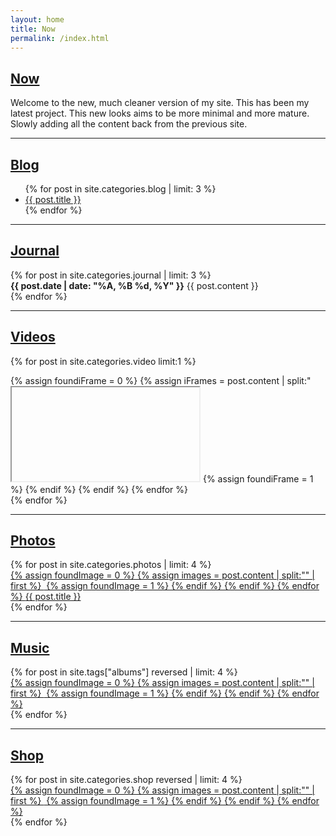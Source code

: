 ```yaml
---
layout: home
title: Now
permalink: /index.html
---
```


## [Now](/)

Welcome to the new, much cleaner version of my site. This has been my latest project. This new looks aims to be more minimal and more mature. Slowly adding all the content back from the previous site.

<hr>

## [Blog](/blog)
<div class="posts">
  <ul>
  {% for post in site.categories.blog | limit: 3 %}
    <li><a href="{{ post.url }}">{{ post.title }}</a></li>
  {% endfor %}
    </ul>
</div>

<hr>

## [Journal](/journal)
<div class="posts">
  {% for post in site.categories.journal | limit: 3 %}
    <article class="post">
    <strong><time datetime="{{ post.date | date_to_xmlschema }}" class="post-date">{{ post.date | date: "%A, %B %d, %Y" }}</time></strong>
    {{ post.content }}
    </article>
  {% endfor %}
</div>

<hr>

## [Videos](/videos)
{% for post in site.categories.video limit:1 %}
  <div class="video">
  	{% assign foundiFrame = 0 %}
	{% assign iFrames = post.content | split:"<iframe " %}
	{% for iFrame in iFrames %}
		{% if iFrame contains 'src' %}
			{% if foundiFrame == 0 %}
				{% assign html = iFrame | split:">" | first %}
				<iframe {{ html }}></iframe>
				{% assign foundiFrame = 1 %}
			{% endif %}
		{% endif %}
	{% endfor %}
  </div>
{% endfor %}

<hr>

## [Photos](/photos)
<div class="grid">
  {% for post in site.categories.photos | limit: 4 %}
	  <div class="gridBox">
	  	<a href="{{ post.url }}">
	  	{% assign foundImage = 0 %}
	  	{% assign images = post.content | split:"<img " %}
	  	{% for image in images %}
	    	{% if image contains 'src' %}
	        	{% if foundImage == 0 %}
	            	{% assign html = image | split:"/>" | first %}
	            	<img {{ html }} />
	            	{% assign foundImage = 1 %}
	        	{% endif %}
	    	{% endif %}
	  	{% endfor %}
	  	<span class="boxText">{{ post.title }}</span></a>
	  </div>
  {% endfor %}
</div>

<hr>

## [Music](/music)
<div class="grid">
  {% for post in site.tags["albums"] reversed | limit: 4 %}
	  <div class="gridBox">
	  	<a href="{{ post.url }}">
	  	{% assign foundImage = 0 %}
	  	{% assign images = post.content | split:"<img " %}
	  	{% for image in images %}
	    	{% if image contains 'src' %}
	        	{% if foundImage == 0 %}
	            	{% assign html = image | split:"/>" | first %}
	            	<img {{ html }} />
	            	{% assign foundImage = 1 %}
	        	{% endif %}
	    	{% endif %}
	  	{% endfor %}
		</a>
	  </div>
  {% endfor %}
</div>

<hr>

## [Shop](/shop)
<div class="grid">
  {% for post in site.categories.shop reversed | limit: 4 %}
	  <div class="gridBox">
	  	<a href="{{ post.url }}">
	  	{% assign foundImage = 0 %}
	  	{% assign images = post.content | split:"<img " %}
	  	{% for image in images %}
	    	{% if image contains 'src' %}
	        	{% if foundImage == 0 %}
	            	{% assign html = image | split:"/>" | first %}
	            	<img {{ html }} />
	            	{% assign foundImage = 1 %}
	        	{% endif %}
	    	{% endif %}
	  	{% endfor %}
	  	</a>
	  </div>
  {% endfor %}
</div>
